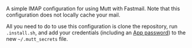 A simple IMAP configuration for using Mutt with Fastmail.  Note that this configuration does not locally cache your mail.

All you need to do to use this configuration is clone the repository, run `.install.sh`, and add your credentials (including an [App password](https://www.fastmail.help/hc/en-us/articles/360058752854-App-passwords)) to the new `~/.mutt_secrets` file.
